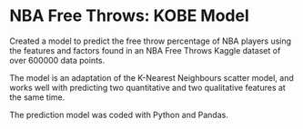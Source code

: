 # NBA Free Throws: KOBE Model
Created a model to predict the free throw percentage of NBA players using the features and factors found in an NBA Free Throws Kaggle dataset of over 600000 data points.  

The model is an adaptation of the K-Nearest Neighbours scatter model, and works well with predicting two quantitative and two qualitative features at the same time. 

The prediction model was coded with Python and Pandas.
